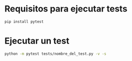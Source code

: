 # Requisitos para ejecutar tests

```bash
pip install pytest
```

# Ejecutar un test
```bash
python -m pytest tests/nombre_del_test.py -v -s
```